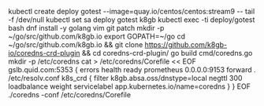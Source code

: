 kubectl create deploy gotest --image=quay.io/centos/centos:stream9 -- tail -f /dev/null
kubectl set sa deploy gotest k8gb
kubectl exec -ti deploy/gotest bash
dnf install -y golang vim git patch
mkdir -p ~/go/src/github.com/k8gb.io
export GOPATH=~/go
cd ~/go/src/github.com/k8gb.io && git clone https://github.com/k8gb-io/coredns-crd-plugin && cd coredns-crd-plugin/
go build cmd/coredns.go
mkdir -p /etc/coredns
cat > /etc/coredns/Corefile << EOF
gslb.quid.com:5353 {
    errors
    health
    ready
    prometheus 0.0.0.0:9153
    forward . /etc/resolv.conf
    k8s_crd {
        filter k8gb.absa.oss/dnstype=local
        negttl 300
        loadbalance weight
        servicelabel app.kubernetes.io/name=coredns
    }
}
EOF
./coredns -conf /etc/coredns/Corefile
